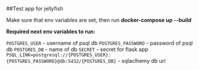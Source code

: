 ##Test app for jellyfish

Make sure that env variables are set, then run **docker-compose up --build**

**Required next env variables to run:**

```POSTGRES_USER``` - username of psql db
```POSTGRES_PASSWORD``` - password of psql db
```POSTGRES_DB``` - name of db
```SECRET``` - secret for flask app
```PSQL_LINK=postgresql://{POSTGRES_USER}:{POSTGRES_PASSWORD}@db:5432/{POSTGRES_DB}``` - sqlaclhemy db uri
